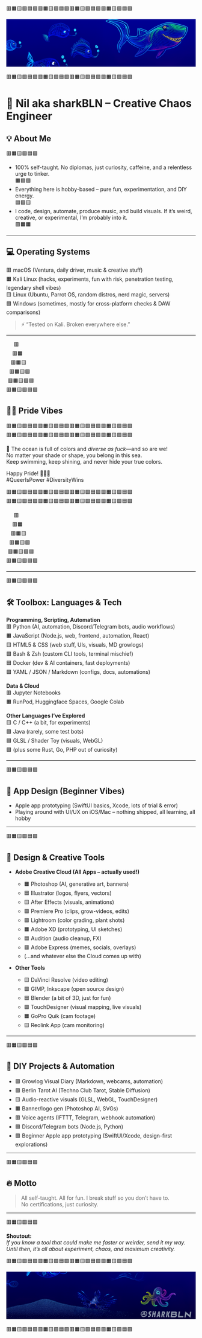 🟥🟧🟨🟩🟦🟪🟥🟧🟨🟩🟦🟪🟥🟧🟨🟩🟦🟪🟥🟧🟨🟩🟦🟪

![SharkBLN Neon Banner](https://github.com/sharkBLN/sharkBLN/blob/main/assets/header_start.png?raw=true)

🟥🟧🟨🟩🟦🟪🟥🟧🟨🟩🟦🟪🟥🟧🟨🟩🟦🟪🟥🟧🟨🟩🟦🟪

# 🦈 Nil aka sharkBLN – Creative Chaos Engineer

## 💡 About Me

🟥🟧🟨🟩🟦🟪  
- 100% self-taught. No diplomas, just curiosity, caffeine, and a relentless urge to tinker.  
🟧🟦🟩  
- Everything here is hobby-based – pure fun, experimentation, and DIY energy.  
🟦🟪🟨  
- I code, design, automate, produce music, and build visuals. If it’s weird, creative, or experimental, I’m probably into it.  
🟪🟧🟧

---

## 💻 Operating Systems

🟥 macOS (Ventura, daily driver, music & creative stuff)  
🟧 Kali Linux (hacks, experiments, fun with risk, penetration testing, legendary shell vibes)  
🟨 Linux (Ubuntu, Parrot OS, random distros, nerd magic, servers)  
🟩 Windows (sometimes, mostly for cross-platform checks & DAW comparisons)

> ⚡️ “Tested on Kali. Broken everywhere else.”  

---

&nbsp;&nbsp;&nbsp;&nbsp;&nbsp;🟥  
&nbsp;&nbsp;&nbsp;&nbsp;🟥🟧  
&nbsp;&nbsp;&nbsp;🟥🟧🟨  
&nbsp;&nbsp;🟥🟧🟨🟩  
&nbsp;🟥🟧🟨🟩🟦  
🟥🟧🟨🟩🟦🟪  

## 🏳️‍🌈 Pride Vibes

🟥🟧🟨🟩🟦🟪🟥🟧🟨🟩🟦🟪🟥🟧🟨🟩🟦🟪🟥🟧🟨🟩🟦🟪  
🟥🟧🟨🟩🟦🟪🟥🟧🟨🟩🟦🟪🟥🟧🟨🟩🟦🟪🟥🟧🟨🟩🟦🟪

🌈 The ocean is full of colors and *diverse as fuck*—and so are we!  
No matter your shade or shape, you belong in this sea.  
Keep swimming, keep shining, and never hide your true colors.

Happy Pride! 🦈🦑🪸  
#QueerIsPower #DiversityWins

🟥🟧🟨🟩🟦🟪🟥🟧🟨🟩🟦🟪🟥🟧🟨🟩🟦🟪🟥🟧🟨🟩🟦🟪  
🟥🟧🟨🟩🟦🟪🟥🟧🟨🟩🟦🟪🟥🟧🟨🟩🟦🟪🟥🟧🟨🟩🟦🟪

&nbsp;&nbsp;&nbsp;&nbsp;&nbsp;🟥  
&nbsp;&nbsp;&nbsp;&nbsp;🟥🟧  
&nbsp;&nbsp;&nbsp;🟥🟧🟨  
&nbsp;&nbsp;🟥🟧🟨🟩  
&nbsp;🟥🟧🟨🟩🟦  
🟥🟧🟨🟩🟦🟪  

---

🟥🟧🟨🟩🟦🟪

## 🛠️ Toolbox: Languages & Tech

**Programming, Scripting, Automation**  
🟥 Python (AI, automation, Discord/Telegram bots, audio workflows)  
🟧 JavaScript (Node.js, web, frontend, automation, React)  
🟨 HTML5 & CSS (web stuff, UIs, visuals, MD growlogs)  
🟩 Bash & Zsh (custom CLI tools, terminal mischief)  
🟦 Docker (dev & AI containers, fast deployments)  
🟪 YAML / JSON / Markdown (configs, docs, automations)  

**Data & Cloud**  
🟥 Jupyter Notebooks  
🟧 RunPod, Huggingface Spaces, Google Colab  

**Other Languages I’ve Explored**  
🟨 C / C++ (a bit, for experiments)  
🟩 Java (rarely, some test bots)  
🟦 GLSL / Shader Toy (visuals, WebGL)  
🟪 (plus some Rust, Go, PHP out of curiosity)

---

🟥🟧🟨🟩🟦🟪

## 📱 App Design (Beginner Vibes)

- Apple app prototyping (SwiftUI basics, Xcode, lots of trial & error)
- Playing around with UI/UX on iOS/Mac – nothing shipped, all learning, all hobby

---

🟥🟧🟨🟩🟦🟪

## 🎨 Design & Creative Tools

- **Adobe Creative Cloud (All Apps – actually used!)**
  - 🟧 Photoshop (AI, generative art, banners)
  - 🟦 Illustrator (logos, flyers, vectors)
  - 🟨 After Effects (visuals, animations)
  - 🟩 Premiere Pro (clips, grow-videos, edits)
  - 🟪 Lightroom (color grading, plant shots)
  - 🟧 Adobe XD (prototyping, UI sketches)
  - 🟦 Audition (audio cleanup, FX)
  - 🟥 Adobe Express (memes, socials, overlays)
  - (…and whatever else the Cloud comes up with)

- **Other Tools**
  - 🟨 DaVinci Resolve (video editing)
  - 🟩 GIMP, Inkscape (open source design)
  - 🟦 Blender (a bit of 3D, just for fun)
  - 🟪 TouchDesigner (visual mapping, live visuals)
  - 🟧 GoPro Quik (cam footage)
  - 🟨 Reolink App (cam monitoring)

---

🟥🟧🟨🟩🟦🟪

## 🧬 DIY Projects & Automation

- 🟩 Growlog Visual Diary (Markdown, webcams, automation)
- 🟪 Berlin Tarot AI (Techno Club Tarot, Stable Diffusion)
- 🟨 Audio-reactive visuals (GLSL, WebGL, TouchDesigner)
- 🟧 Banner/logo gen (Photoshop AI, SVGs)
- 🟥 Voice agents (IFTTT, Telegram, webhook automation)
- 🟦 Discord/Telegram bots (Node.js, Python)
- 🟪 Beginner Apple app prototyping (SwiftUI/Xcode, design-first explorations)

---

🟥🟧🟨🟩🟦🟪

## 🔥 Motto

> All self-taught. All for fun. I break stuff so you don’t have to.  
> No certifications, just curiosity.

---

🟥🟧🟨🟩🟦🟪

**Shoutout:**  
*If you know a tool that could make me faster or weirder, send it my way. Until then, it’s all about experiment, chaos, and maximum creativity.*

🟥🟧🟨🟩🟦🟪🟥🟧🟨🟩🟦🟪🟥🟧🟨🟩🟦🟪🟥🟧🟨🟩🟦🟪

![Footer Banner](https://github.com/sharkBLN/sharkBLN/blob/main/assets/header_bottom.png?raw=true)

🟥🟧🟨🟩🟦🟪🟥🟧🟨🟩🟦🟪🟥🟧🟨🟩🟦🟪🟥🟧🟨🟩🟦🟪
